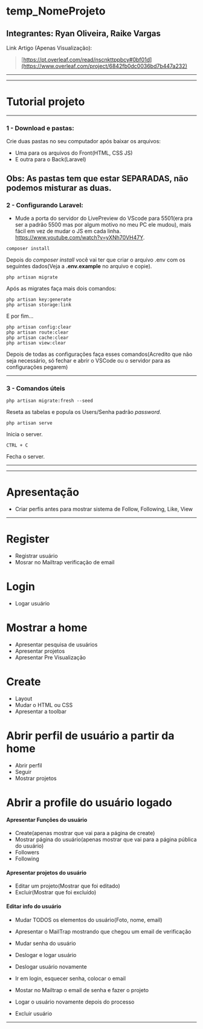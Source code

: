 

# temp_NomeProjeto

## Integrantes: Ryan Oliveira, Raike Vargas

Link Artigo (Apenas Visualização):
> [https://pt.overleaf.com/read/nscnkttppbcy#0bf01d](https://www.overleaf.com/project/6842fb0dc0036bd7b447a232)

---

---

# Tutorial projeto
---
### 1 - Download e pastas:
Crie duas pastas no seu computador após baixar os arquivos:

* Uma para os arquivos do Front(HTML, CSS JS)
* E outra para o Back(Laravel)

Obs: As pastas tem que estar **SEPARADAS**, não podemos misturar as duas.
---
### 2 - Configurando Laravel:
* Mude a porta do servidor do LivePreview do VScode para 5501(era pra ser a padrão 5500 mas por algum motivo no meu PC ele mudou), mais fácil em vez de mudar o JS em cada linha.
https://www.youtube.com/watch?v=yXNh70VH47Y.


```
composer install
```

Depois do *composer install* você vai ter que criar o arquivo .env com os seguintes dados(Veja a **.env.example** no arquivo e copie).

```
php artisan migrate
```
Após as migrates faça mais dois comandos:

```
php artisan key:generate
php artisan storage:link
```
E por fim...
```
php artisan config:clear      
php artisan route:clear
php artisan cache:clear
php artisan view:clear
```
Depois de todas as configurações faça esses comandos(Acredito que não seja necessário, só fechar e abrir o VSCode ou o servidor para as configurações pegarem)

---
### 3 - Comandos úteis

```
php artisan migrate:fresh --seed   
```
Reseta as tabelas e popula os Users/Senha padrão *password*.

```
php artisan serve
```

Inicia o server.

```
CTRL + C
```
Fecha o server.

---

---
# Apresentação
- Criar perfis antes para mostrar sistema de Follow, Following, Like, View
---

# Register
- Registrar usuário
- Mosrar no Mailtrap verificação de email

# Login
- Logar usuário

# Mostrar a home
- Apresentar pesquisa de usuários
- Apresentar projetos
- Apresentar Pre Visualização

# Create
- Layout
- Mudar o HTML ou CSS
- Apresentar a toolbar

# Abrir perfil de usuário a partir da home
- Abrir  perfil
- Seguir
- Mostrar projetos

# Abrir a profile do usuário logado
#### Apresentar Funções do usuário
- Create(apenas mostrar que vai para a página de create)
- Mostrar página do usuário(apenas mostrar que vai para a página pública do usuário)
- Followers
- Following

#### Apresentar projetos do usuário
- Editar um projeto(Mostrar que foi editado)
- Excluir(Mostrar que foi excluído)

#### Editar info do usuário
- Mudar TODOS os elementos do usuário(Foto, nome, email)
- Apresentar o MailTrap mostrando que chegou um email de verificação
- Mudar senha do usuário
- Deslogar e logar usuário

- Deslogar usuário novamente
- Ir em login, esquecer senha, colocar o email
- Mostar no Mailtrap o email de senha e fazer o projeto
- Logar o usuário novamente depois do processo
- Excluir usuário

---
